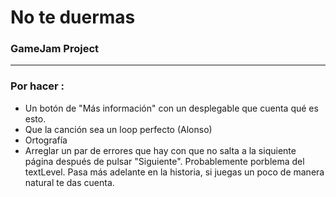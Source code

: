 # No te duermas
<h3>GameJam Project</h3>
<hr>
<h3>Por hacer :</h3>
<ul>
    <li>Un botón de "Más información" con un desplegable que cuenta qué es esto.</li>
    <li>Que la canción sea un loop perfecto (Alonso)</li>
    <li>Ortografía</li>
    <li>Arreglar un par de errores que hay con que no salta a la siquiente página después de pulsar "Siguiente". Probablemente porblema del textLevel. Pasa más adelante en la historia, si juegas un poco de manera natural te das cuenta.</li>
</ul>
